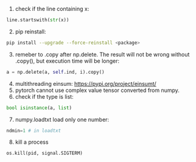 1. check if the line containing x:
```python
line.startswith(str(x))
```
2. pip reinstall:
```bash
pip install --upgrade --force-reinstall <package>
```
3. remeber to .copy after np.delete. The result will not be wrong without .copy(), but execution time will be longer:
```python
a = np.delete(a, self.ind, i).copy()
```
4. multithreading einsum: https://pypi.org/project/einsumt/
5. pytorch cannot use complex value tensor converted from numpy.
6. check if the type is list:
```python
bool isinstance(a, list)
```
7. numpy.loadtxt load only one number:
```python
ndmin=1 # in loadtxt
```
8. kill a process
```python
os.kill(pid, signal.SIGTERM)
```
